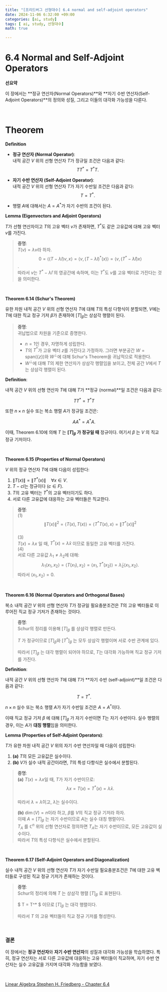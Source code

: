 ```yaml
---
title: "[프리드버그 선형대수] 6.4 normal and self-adjoint operators"
date: 2024-11-06 6:32:00 +09:00  
categories: [ai, study]  
tags: [ ai, study, 선형대수]  
math: true  

---
```


# **6.4 Normal and Self-Adjoint Operators**

**선요약**  

이 장에서는 **정규 연산자(Normal Operators)**와 **자기 수반 연산자(Self-Adjoint Operators)**의 정의와 성질, 그리고 이들의 대각화 가능성을 다룬다.

<br/>

# **Theorem**  

**Definition**

- **정규 연산자 (Normal Operator)**:  
  내적 공간 $V$ 위의 선형 연산자 $T$가 정규일 조건은 다음과 같다:  
  $$
  TT^* = T^*T.
  $$

- **자기 수반 연산자 (Self-Adjoint Operator)**:  
  내적 공간 $V$ 위의 선형 연산자 $T$가 자기 수반일 조건은 다음과 같다:  
  $$
  T = T^*.
  $$  

- 행렬 $A$에 대해서는 $A = A^*$가 자기 수반의 조건이 된다.

**Lemma (Eigenvectors and Adjoint Operators)**

$T$가 선형 연산자이고 $T$의 고유 벡터 $v$가 존재하면, $T^*$도 같은 고유값에 대해 고유 벡터 $v$를 가진다.  

> **증명**:  
> $T(v) = \lambda v$라 하자.  
> $$0 = \langle (T - \lambda I)v, x \rangle = \langle v, (T - \lambda I)^*(x) \rangle = \langle v, (T^* - \bar{\lambda}I)x \rangle$$.  
> 따라서 $v$는 $T^* - \bar{\lambda}I$ 의 영공간에 속하며, 이는 $T^*$도 $v$를 고유 벡터로 가진다는 것을 의미한다.

<br/>

**Theorem 6.14 (Schur's Theorem)**

유한 차원 내적 공간 $V$ 위의 선형 연산자 $T$에 대해 $T$의 특성 다항식이 분할되면, $V$에는 $T$에 대한 직교 정규 기저 $\beta$가 존재하여 $[T]_{\beta}$는 상삼각 행렬이 된다.

> **증명**:  
> 귀납법으로 차원을 기준으로 증명한다.  
> - $n = 1$인 경우, 자명하게 성립한다.  
> - $T$의 $T^*$가 고유 벡터 $z$를 가진다고 가정하자. 그러면 부분공간 $W = \text{span}(\{z\})$와 $W^\perp$에 대해 Schur's Theorem을 귀납적으로 적용한다.  
> - $W^\perp$에 대해 $T$의 제한 연산자가 상삼각 행렬임을 보이고, 전체 공간 $V$에서 $T$는 상삼각 행렬이 된다.  

**Definition**:  

내적 공간 $V$ 위의 선형 연산자 $T$에 대해 $T$가 **정규 (normal)**일 조건은 다음과 같다:  

$$
TT^* = T^*T
$$

또한 $n \times n$ 실수 또는 복소 행렬 $A$가 정규일 조건은:  

$$
AA^* = A^*A.
$$

이때, Theorem 6.10에 의해 $T$ 는 **$[T]_\beta$ 가 정규일 때** 정규이다. 여기서 $\beta$ 는 $V$ 의 직교 정규 기저이다.

<br/>

**Theorem 6.15 (Properties of Normal Operators)**  

$V$ 위의 정규 연산자 $T$에 대해 다음이 성립한다:  

1. $\|T(x)\| = \|T^*(x)\| \quad \forall x \in V$.  
2. $T - cI$는 정규이다 ($c \in F$).  
3. $T$의 고유 벡터는 $T^*$의 고유 벡터이기도 하다.  
4. 서로 다른 고유값에 대응하는 고유 벡터들은 직교한다.

> **증명**:  
> (1)  
> $$\|T(x)\|^2 = \langle T(x), T(x) \rangle = \langle T^*T(x), x \rangle = \|T^*(x)\|^2$$  
> (3)  
> $T(x) = \lambda x$ 일 때, $T^*(x) = \bar{\lambda}x$ 이므로 동일한 고유 벡터를 가진다.  
> (4)  
> 서로 다른 고유값 $\lambda_1 \neq \lambda_2$에 대해:  
> $$\lambda_1 \langle x_1, x_2 \rangle = \langle T(x_1), x_2 \rangle = \langle x_1, T^*(x_2) \rangle = \bar{\lambda}_2 \langle x_1, x_2 \rangle.$$
> 따라서 $\langle x_1, x_2 \rangle = 0$.

<br/>

**Theorem 6.16 (Normal Operators and Orthogonal Bases)** 

복소 내적 공간 $V$ 위의 선형 연산자 $T$가 정규일 필요충분조건은 $T$의 고유 벡터들로 이루어진 직교 정규 기저가 존재하는 것이다.

> **증명**:  
> Schur의 정리를 이용해 $[T]_{\beta}$ 를 상삼각 행렬로 만든다.  
>
> $T$ 가 정규이므로 $[T]_{\beta}$와 $[T^*]_{\beta}$ 는 모두 상삼각 행렬이며 서로 수반 관계에 있다.  
>
> 따라서 $[T]_{\beta}$ 는 대각 행렬이 되어야 하므로, $T$는 대각화 가능하며 직교 정규 기저를 가진다.

**Definition**:

내적 공간 $V$ 위의 선형 연산자 $T$에 대해 $T$가 **자기 수반 (self-adjoint)**일 조건은 다음과 같다:  

$$
T = T^*.
$$  

$n \times n$ 실수 또는 복소 행렬 $A$가 자기 수반일 조건은 $A = A^*$이다.

이때 직교 정규 기저 $\beta$ 에 대해 $[T]_\beta$ 가 자기 수반이면 $T$는 자기 수반이다. 실수 행렬의 경우, 이는 $A$가 **대칭 행렬**임을 의미한다.

**Lemma (Properties of Self-Adjoint Operators)**:  
 
$T$가 유한 차원 내적 공간 $V$ 위의 자기 수반 연산자일 때 다음이 성립한다:

1. **(a)** $T$의 모든 고유값은 실수이다.  
2. **(b)** $V$가 실수 내적 공간이라면, $T$의 특성 다항식은 실수에서 분할된다.

> **증명**:  
> **(a)** $T(x) = \lambda x$일 때, $T$가 자기 수반이므로:  
> $$\lambda x = T(x) = T^*(x) = \bar{\lambda}x.$$  
> 따라서 $\lambda = \bar{\lambda}$이고, $\lambda$는 실수이다.  
>  
> **(b)** $\dim(V) = n$이라 하고, $\beta$를 $V$의 직교 정규 기저라 하자.  
> 이때 $A = [T]_\beta$ 는 자기 수반이므로 $A$는 실수 대칭 행렬이다.  
> $T_A$ 를 $\mathbb{C}^n$ 위의 선형 연산자로 정의하면 $T_A$는 자기 수반이므로, 모든 고유값이 실수이다.  
> 따라서 $T$의 특성 다항식은 실수에서 분할된다.

<br/>

**Theorem 6.17 (Self-Adjoint Operators and Diagonalization)**  
  
실수 내적 공간 $V$ 위의 선형 연산자 $T$가 자기 수반일 필요충분조건은 $T$에 대한 고유 벡터들로 구성된 직교 정규 기저가 존재하는 것이다.

> **증명**:  
> Schur의 정리에 의해 $T$ 는 상삼각 행렬 $[T]_{\beta}$ 로 표현된다.  
>
> $ T = T^* $ 이므로 $[T]_{\beta}$ 는 대각 행렬이다.  
>
> 따라서 $T$ 의 고유 벡터들이 직교 정규 기저를 형성한다.

<br/>

### **결론**  

이 장에서는 **정규 연산자**와 **자기 수반 연산자**의 성질과 대각화 가능성을 학습하였다. 특히, 정규 연산자는 서로 다른 고유값에 대응하는 고유 벡터들이 직교하며, 자기 수반 연산자는 실수 고유값을 가지며 대각화 가능함을 보였다.  

<br/>

[Linear Algebra Stephen H. Friedberg - Chapter 6.4](https://g.co/kgs/PAu2zpL)  
